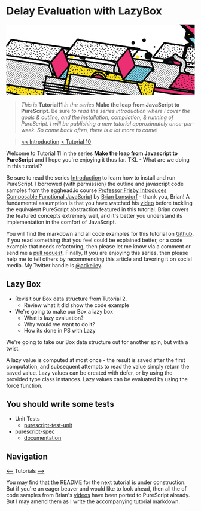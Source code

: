 # Delay Evaluation with LazyBox

![series banner](../resources/glitched-abstract.jpg)

> *This is* **Tutorial11** *in the series* **Make the leap from JavaScript to PureScript**. Be sure
> *to read the series introduction where I cover the goals & outline, and the installation,*
> *compilation, & running of PureScript. I will be publishing a new tutorial approximately*
> *once-per-week. So come back often, there is a lot more to come!*

> [<< Introduction](https://github.com/adkelley/javascript-to-purescript) [< Tutorial 10](https://github.com/adkelley/javascript-to-purescript/tree/master/tut10)

Welcome to Tutorial 11 in the series **Make the leap from Javascript to PureScript** and I hope you're enjoying it thus far.  TKL - What are we doing in this tutorial?

Be sure to read the series [Introduction](https://github.com/adkelley/javascript-to-purescript) to learn how to install and run PureScript. I borrowed (with permission) the outline and javascript code samples from the egghead.io course [Professor Frisby Introduces Composable Functional JavaScript](https://egghead.io/courses/professor-frisby-introduces-composable-functional-javascript) by
[Brian Lonsdorf](https://github.com/DrBoolean) - thank you, Brian! A fundamental assumption is that you have watched his [video](https://egghead.io/lessons/javascript-unboxing-things-with-foldable) before tackling the equivalent PureScript abstraction featured in this tutorial.  Brian covers the featured concepts extremely well, and it's better you understand its implementation in the comfort of JavaScript.

You will find the markdown and all code examples for this tutorial on [Github](https://github.com/adkelley/javascript-to-purescript/tree/master/tut11).  If you read something that you feel could be explained better, or a code example that needs refactoring, then please let me know via a comment or send me a [pull request](https://github.com/adkelley/javascript-to-purescript/tree/master/tut11).  Finally, If you are enjoying this series, then please help me to tell others by recommending this article and favoring it on social media.  My Twitter handle is [@adkelley](https://twitter.com/adkelley).

## Lazy Box
* Revisit our Box data structure from Tutorial 2.
  - Review what it did
  show the code example
* We're going to make our Box a lazy box
  - What is lazy evaluation?
  - Why would we want to do it?
  - How its done in PS with Lazy
  
We're going to take our Box data structure out for another spin, but with a twist.

A lazy value is computed at most once - the result is saved after the first computation, and subsequent attempts to read the value simply return the saved value.
Lazy values can be created with defer, or by using the provided type class instances.
Lazy values can be evaluated by using the force function.

## You should write some tests
* Unit Tests
  - [purescript-test-unit](https://pursuit.purescript.org/packages/purescript-test-unit/13.0.0/docs/Test.Unit)
* [purescript-spec](https://pursuit.purescript.org/packages/purescript-spec/1.0.0/docs/Test.Spec.Runner.Event)
  - [documentation](http://purescript-spec.wickstrom.tech/)

## Navigation
[<--](https://github.com/adkelley/javascript-to-purescript/tree/master/tut10) Tutorials [-->](https://github.com/adkelley/javascript-to-purescript/tree/master/tut12)

You may find that the README for the next tutorial is under construction. But if you're an eager beaver and would like to look ahead, then all the of code samples from Brian's [videos](https://egghead.io/courses/professor-frisby-introduces-composable-functional-javascript) have been ported to PureScript already. But I may amend them as I write the accompanying tutorial markdown.  
